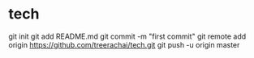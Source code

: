 # tech
git init
git add README.md
git commit -m "first commit"
git remote add origin https://github.com/treerachai/tech.git
git push -u origin master
